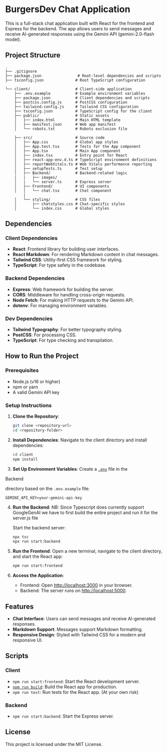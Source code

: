 # BurgersDev Chat Application

This is a full-stack chat application built with React for the frontend and Express for the backend. The app allows users to send messages and receive AI-generated responses using the Gemini API (gemini-2.0-flash model).

## Project Structure

```
.
├── .gitignore
├── package.json                # Root-level dependencies and scripts
├── tsconfig.json              # Root TypeScript configuration

└── client/                    # Client-side application
    ├── .env.example           # Example environment variables
    ├── package.json           # Client dependencies and scripts
    ├── postcss.config.js      # PostCSS configuration
    ├── tailwind.config.js     # Tailwind CSS configuration
    ├── tsconfig.json          # TypeScript config for the client
    ├── public/                # Static assets
    │   ├── index.html         # Main HTML template
    │   ├── manifest.json      # Web app manifest
    │   └── robots.txt         # Robots exclusion file

    ├── src/                   # Source code
    │   ├── App.css            # Global app styles
    │   ├── App.test.tsx       # Tests for the App component
    │   ├── App.tsx            # Main App component
    │   ├── index.tsx          # Entry point for React
    │   ├── react-app-env.d.ts # TypeScript environment definitions
    │   ├── reportWebVitals.ts # Web Vitals performance reporting
    │   ├── setupTests.ts      # Test setup
    │   ├── Backend/           # Backend-related logic
    |   |   ├── images/
    │   |   └── server.ts      # Express server
    │   ├── Frontend/          # UI components
    │   │   └── chat.tsx       # Chat component
        |
    │   └── styling/           # CSS files
    │       ├── chatstyles.css # Chat-specific styles
    │       └── index.css      # Global styles

```

## Dependencies

### Client Dependencies
- **React**: Frontend library for building user interfaces.
- **React Markdown**: For rendering Markdown content in chat messages.
- **Tailwind CSS**: Utility-first CSS framework for styling.
- **TypeScript**: For type safety in the codebase.

### Backend Dependencies
- **Express**: Web framework for building the server.
- **CORS**: Middleware for handling cross-origin requests.
- **Node Fetch**: For making HTTP requests to the Gemini API.
- **dotenv**: For managing environment variables.

### Dev Dependencies
- **Tailwind Typography**: For better typography styling.
- **PostCSS**: For processing CSS.
- **TypeScript**: For type checking and transpilation.

## How to Run the Project

### Prerequisites
- Node.js (v16 or higher)
- npm or yarn
- A valid Gemini API key

### Setup Instructions

1. **Clone the Repository**:
   ```sh
   git clone <repository-url>
   cd <repository-folder>
   ```

2. **Install Dependencies**:
   Navigate to the client directory and install dependencies:
   ```sh
   cd client
   npm install
   ```

3. **Set Up Environment Variables**:
   Create a [`.env`](command:_github.copilot.openSymbolFromReferences?%5B%22%22%2C%5B%7B%22uri%22%3A%7B%22scheme%22%3A%22file%22%2C%22authority%22%3A%22%22%2C%22path%22%3A%22%2Fc%3A%2FUsers%2Fcosmi%2FDocuments%2FProjects%2FWriteUP%2FBurgersChat%2Fclient%2Fsrc%2FBackend%2Fserver.ts%22%2C%22query%22%3A%22%22%2C%22fragment%22%3A%22%22%7D%2C%22pos%22%3A%7B%22line%22%3A9%2C%22character%22%3A22%7D%7D%5D%2C%22d26d599c-2209-40e1-9e2f-1c5e1707f8ab%22%5D "Go to definition") file in the 

Backend

 directory based on the `.env.example` file:
   ```
   GEMINI_API_KEY=your-gemini-api-key
   ```

4. **Run the Backend**:
   NB: Since Typescript does currently support GoogleGenAI we have to first build the entire project and run it for the server.js file

   Start the backend server:
   ```sh
   npx tsc
   npx run start:backend
   ```

6. **Run the Frontend**:
   Open a new terminal, navigate to the client directory, and start the React app:
   ```sh
   npm run start:frontend
   ```

7. **Access the Application**:
   - Frontend: Open [http://localhost:3000](http://localhost:3000) in your browser.
   - Backend: The server runs on [http://localhost:5000](http://localhost:5000).

## Features
- **Chat Interface**: Users can send messages and receive AI-generated responses.
- **Markdown Support**: Messages support Markdown formatting.
- **Responsive Design**: Styled with Tailwind CSS for a modern and responsive UI.

## Scripts

### Client
- `npm run start:frontend`: Start the React development server.
- [`npm run build`](command:_github.copilot.openSymbolFromReferences?%5B%22%22%2C%5B%7B%22uri%22%3A%7B%22scheme%22%3A%22file%22%2C%22authority%22%3A%22%22%2C%22path%22%3A%22%2Fc%3A%2FUsers%2Fcosmi%2FDocuments%2FProjects%2FWriteUP%2FBurgersChat%2Fclient%2Fpublic%2Findex.html%22%2C%22query%22%3A%22%22%2C%22fragment%22%3A%22%22%7D%2C%22pos%22%3A%7B%22line%22%3A24%2C%22character%22%3A63%7D%7D%2C%7B%22uri%22%3A%7B%22scheme%22%3A%22file%22%2C%22authority%22%3A%22%22%2C%22path%22%3A%22%2Fc%3A%2FUsers%2Fcosmi%2FDocuments%2FProjects%2FWriteUP%2FBurgersChat%2Fclient%2FREADME.md%22%2C%22query%22%3A%22%22%2C%22fragment%22%3A%22%22%7D%2C%22pos%22%3A%7B%22line%22%3A21%2C%22character%22%3A5%7D%7D%5D%2C%22d26d599c-2209-40e1-9e2f-1c5e1707f8ab%22%5D "Go to definition"): Build the React app for production.
- `npm run test`: Run tests for the React app. (At your own risk)

### Backend
- `npm run start:backend`: Start the Express server.

## License
This project is licensed under the MIT License.
